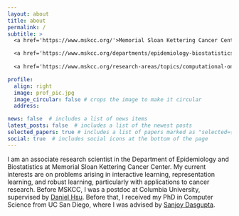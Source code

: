 ```yaml
---
layout: about
title: about
permalink: /
subtitle: >
  <a href='https://www.mskcc.org/'>Memorial Sloan Kettering Cancer Center</a> 

  <a href='https://www.mskcc.org/departments/epidemiology-biostatistics'>Department of Epidemiology and Biostatistics</a> 
  
  <a href='https://www.mskcc.org/research-areas/topics/computational-oncology'>Computational Oncology</a> 

profile:
  align: right
  image: prof_pic.jpg
  image_circular: false # crops the image to make it circular
  address: 

news: false  # includes a list of news items
latest_posts: false  # includes a list of the newest posts
selected_papers: true # includes a list of papers marked as "selected={true}"
social: true  # includes social icons at the bottom of the page
---
```


I am an associate research scientist in the Department of Epidemiology and Biostatistics at Memorial Sloan Kettering Cancer Center. My current interests are on problems arising in interactive learning, representation learning, and robust learning, particularly with applications to cancer research. Before MSKCC, I was a postdoc at Columbia University, supervised by [Daniel Hsu](https://www.cs.columbia.edu/~djhsu/). Before that, I received my PhD in Computer Science from UC San Diego, where I was advised by [Sanjoy Dasgupta](https://cseweb.ucsd.edu/~dasgupta/).
